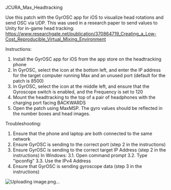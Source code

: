 JCURA_Max_Headtracking

Use this patch with the GyrOSC app for iOS to visualize head rotations and send OSC via UDP. 
This was used in a research paper to send values to Unity for in-game head tracking:
https://www.researchgate.net/publication/370864719_Creating_a_Low-Cost_Reproducible_Virtual_Mixing_Environment

Instructions:
1. Install the GyrOSC app for iOS from the app store on the headtracking phone
2. In GyrOSC, select the icon at the bottom left, and enter the IP address for the target computer running Max and an unused port (default for the patch is 8500)
3. In GyrOSC, select the icon at the middle left, and ensure that the Gyroscope switch is enabled, and the Frequency is set to 120
4. Mount the headtracking to the top of a pair of headphones with the charging port facing BACKWARDS
5. Open the patch using MaxMSP. The gyro values should be reflected in the number boxes and head images.

Troubleshooting:
1. Ensure that the phone and laptop are both connected to the same network
2. Ensure GyrOSC is sending to the correct port (step 2 in the instructions)
3. Ensure GyrOSC is sending to the correct target IP Address (step 2 in the instructions)
	In Windows:
	3.1. Open command prompt
	3.2. Type "ipconfig"
	3.3. Use the IPv4 Address
4. Ensure that GyrOSC is sending gyroscope data (step 3 in the instructions)

![Uploading image.png…]()
